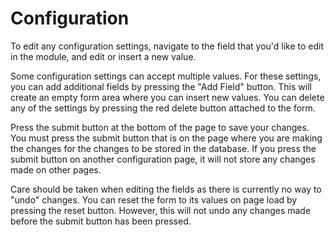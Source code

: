 # Configuration

To edit any configuration settings, navigate to the field that you'd
like to edit in the module, and edit or insert a new value.

Some configuration settings can accept multiple values. For these
settings, you can add additional fields by pressing the "Add Field"
button. This will create an empty form area where you can insert
new values. You can delete any of the settings by pressing the red
delete button attached to the form.

Press the submit button at the bottom of the page to save your
changes. You must press the submit button that is on the page where
you are making the changes for the changes to be stored in the
database. If you press the submit button on another configuration
page, it will not store any changes made on other pages.

Care should be taken when editing the fields as there is currently
no way to "undo" changes. You can reset the form to its values on
page load by pressing the reset button. However, this will not undo
any changes made before the submit button has been pressed.
